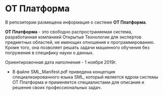 # ОТ Платформа

В репозитории размещена информация о системе **ОТ Платформа**.

**ОТ Платформа** - это свободно распространяемая система, разработанная компанией Открытые Технологии для экспертов предметных областей, не имеющих отношения к программированию. Кроме того, она позволяет решать задачи машинного обучения без погружения в специфику науки о данных.

Ориентировочная дата наполнения - 1 ноября 2019г.

* В файле SML_Manifest.pdf приведена концепция специализированного языка SML, который является ядром системы ОТ Платформа и применяется специалистами для описания и решения своих профессиональных задач.
